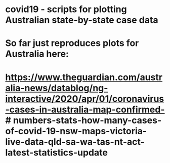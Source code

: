 # covid19 - scripts for plotting Australian state-by-state case data

# So far just reproduces plots for Australia here:
# https://www.theguardian.com/australia-news/datablog/ng-interactive/2020/apr/01/coronavirus-cases-in-australia-map-confirmed- # numbers-stats-how-many-cases-of-covid-19-nsw-maps-victoria-live-data-qld-sa-wa-tas-nt-act-latest-statistics-update
